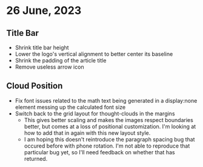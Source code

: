 # 26 June, 2023
## Title Bar
- Shrink title bar height
- Lower the logo's vertical alignment to better center its baseline
- Shrink the padding of the article title
- Remove useless arrow icon

## Cloud Position
- Fix font issues related to the math text being generated in a display:none element messing up the calculated font size
- Switch back to the grid layout for thought-clouds in the margins
  - This gives better scaling and makes the images respect boundaries better, but comes at a loss of positional customization. I'm looking at how to add that in again with this new layout style.
  - I am hoping this doesn't reintroduce the paragraph spacing bug that occured before with phone rotation. I'm not able to reproduce that particular bug yet, so I'll need feedback on whether that has returned.
